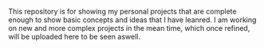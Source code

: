 This repository is for showing my personal projects that are complete enough to show basic concepts and ideas that I have leanred. 
 I am working on new and more complex projects in the mean time, which once refined, will be uploaded here to be seen aswell.
